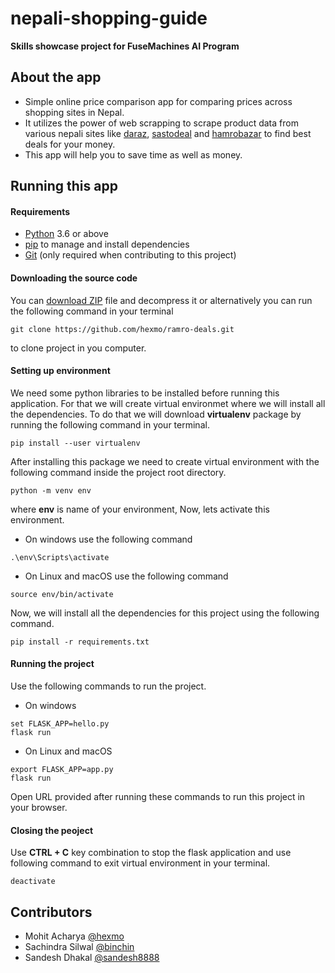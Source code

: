 
# nepali-shopping-guide

__Skills showcase project for FuseMachines AI Program__

## About the app
* Simple online price comparison app for comparing prices across shopping sites in Nepal.
* It utilizes the power of web scrapping to scrape product data from various nepali sites like [daraz](https://www.daraz.com.np/), [sastodeal](https://www.sastodeal.com/) and [hamrobazar](http://hamrobazar.com/) to find best deals for your money.
* This app will help you to save time as well as money. 

## Running this app
#### Requirements
* [Python](https://www.python.org/) 3.6 or above
* [pip](https://pypi.org/project/pip/) to manage and install dependencies
* [Git](https://git-scm.com/) (only required when contributing to this project)

#### Downloading the source code
You can [download ZIP](https://github.com/hexmo/ramro-deals/archive/master.zip) file and decompress it or alternatively you can run the following command in your terminal
```
git clone https://github.com/hexmo/ramro-deals.git
```
to clone project in you computer.

#### Setting up environment
We need some python libraries to be installed before running this application. For that we will create virtual environmet where we will install all the dependencies. To do that we will download **virtualenv** package by running the following command in your terminal.
```
pip install --user virtualenv
```
After installing this package we need to create virtual environment with the following command inside the project root directory.
```
python -m venv env
```
where **env** is name of your environment,
Now, lets activate this environment.
* On windows use the following command
```
.\env\Scripts\activate
```
* On Linux and macOS use the following command
```
source env/bin/activate
```
Now, we will install all the dependencies for this project using the following command.
```
pip install -r requirements.txt
```

#### Running the project
Use the following commands to run the project.
* On windows
```
set FLASK_APP=hello.py
flask run
```
* On Linux and macOS
```
export FLASK_APP=app.py
flask run
```
Open URL provided after running these commands to run this project in your browser.

#### Closing the peoject
Use **CTRL + C** key combination to stop the flask application and use following command to exit virtual environment in your terminal.
```
deactivate
```

## Contributors
* Mohit Acharya [@hexmo](https://github.com/hexmo)
* Sachindra Silwal [@binchin](https://github.com/binchin)
* Sandesh Dhakal [@sandesh8888](https://github.com/sandesh8888)
